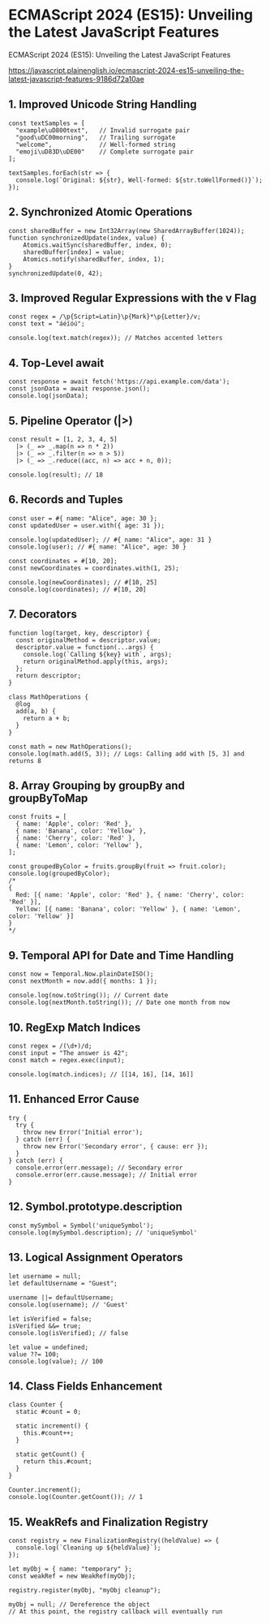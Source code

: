 # ECMAScript 2024 (ES15): Unveiling the Latest JavaScript Features

ECMAScript 2024 (ES15): Unveiling the Latest JavaScript Features

https://javascript.plainenglish.io/ecmascript-2024-es15-unveiling-the-latest-javascript-features-9186d72a10ae

## 1. Improved Unicode String Handling
```
const textSamples = [  
  "example\uD800text",   // Invalid surrogate pair  
  "good\uDC00morning",   // Trailing surrogate  
  "welcome",             // Well-formed string  
  "emoji\uD83D\uDE00"    // Complete surrogate pair  
];  
  
textSamples.forEach(str => {  
  console.log(`Original: ${str}, Well-formed: ${str.toWellFormed()}`);  
});
```


## 2. Synchronized Atomic Operations
```
const sharedBuffer = new Int32Array(new SharedArrayBuffer(1024));  
function synchronizedUpdate(index, value) {  
    Atomics.waitSync(sharedBuffer, index, 0);  
    sharedBuffer[index] = value;  
    Atomics.notify(sharedBuffer, index, 1);  
}  
synchronizedUpdate(0, 42);
```


## 3. Improved Regular Expressions with the v Flag
```
const regex = /\p{Script=Latin}\p{Mark}*\p{Letter}/v;  
const text = "áéíóú";  
  
console.log(text.match(regex)); // Matches accented letters
```


## 4. Top-Level await
```
const response = await fetch('https://api.example.com/data');  
const jsonData = await response.json();  
console.log(jsonData);
```


## 5. Pipeline Operator (|>)
```
const result = [1, 2, 3, 4, 5]  
  |> (_ => _.map(n => n * 2))
  |> (_ => _.filter(n => n > 5))
  |> (_ => _.reduce((acc, n) => acc + n, 0));

console.log(result); // 18
```

## 6. Records and Tuples
```
const user = #{ name: "Alice", age: 30 };  
const updatedUser = user.with({ age: 31 });  
  
console.log(updatedUser); // #{ name: "Alice", age: 31 }  
console.log(user); // #{ name: "Alice", age: 30 }  
  
const coordinates = #[10, 20];  
const newCoordinates = coordinates.with(1, 25);  
  
console.log(newCoordinates); // #[10, 25]  
console.log(coordinates); // #[10, 20]
```

## 7. Decorators
```
function log(target, key, descriptor) {  
  const originalMethod = descriptor.value;  
  descriptor.value = function(...args) {  
    console.log(`Calling ${key} with`, args);  
    return originalMethod.apply(this, args);  
  };  
  return descriptor;  
}  
  
class MathOperations {  
  @log  
  add(a, b) {  
    return a + b;  
  }  
}  
  
const math = new MathOperations();  
console.log(math.add(5, 3)); // Logs: Calling add with [5, 3] and returns 8
```


## 8. Array Grouping by groupBy and groupByToMap
```
const fruits = [  
  { name: 'Apple', color: 'Red' },  
  { name: 'Banana', color: 'Yellow' },  
  { name: 'Cherry', color: 'Red' },  
  { name: 'Lemon', color: 'Yellow' },  
];  
  
const groupedByColor = fruits.groupBy(fruit => fruit.color);  
console.log(groupedByColor);  
/*  
{  
  Red: [{ name: 'Apple', color: 'Red' }, { name: 'Cherry', color: 'Red' }],  
  Yellow: [{ name: 'Banana', color: 'Yellow' }, { name: 'Lemon', color: 'Yellow' }]  
}  
*/
```


## 9. Temporal API for Date and Time Handling
```
const now = Temporal.Now.plainDateISO();  
const nextMonth = now.add({ months: 1 });  
  
console.log(now.toString()); // Current date  
console.log(nextMonth.toString()); // Date one month from now
```


## 10. RegExp Match Indices
```
const regex = /(\d+)/d;  
const input = "The answer is 42";  
const match = regex.exec(input);  
  
console.log(match.indices); // [[14, 16], [14, 16]]
```


## 11. Enhanced Error Cause
```
try {  
  try {  
    throw new Error('Initial error');  
  } catch (err) {  
    throw new Error('Secondary error', { cause: err });  
  }  
} catch (err) {  
  console.error(err.message); // Secondary error  
  console.error(err.cause.message); // Initial error  
}
```


## 12. Symbol.prototype.description
```
const mySymbol = Symbol('uniqueSymbol');  
console.log(mySymbol.description); // 'uniqueSymbol'
```


## 13. Logical Assignment Operators
```
let username = null;  
let defaultUsername = "Guest";  
  
username ||= defaultUsername;  
console.log(username); // 'Guest'  
  
let isVerified = false;  
isVerified &&= true;  
console.log(isVerified); // false  
  
let value = undefined;  
value ??= 100;  
console.log(value); // 100
```


## 14. Class Fields Enhancement
```
class Counter {  
  static #count = 0;  
  
  static increment() {  
    this.#count++;  
  }  
  
  static getCount() {  
    return this.#count;  
  }  
}  
  
Counter.increment();  
console.log(Counter.getCount()); // 1
```


## 15. WeakRefs and Finalization Registry
```
const registry = new FinalizationRegistry((heldValue) => {  
  console.log(`Cleaning up ${heldValue}`);  
});  
  
let myObj = { name: "temporary" };  
const weakRef = new WeakRef(myObj);  
  
registry.register(myObj, "myObj cleanup");  
  
myObj = null; // Dereference the object  
// At this point, the registry callback will eventually run
```
